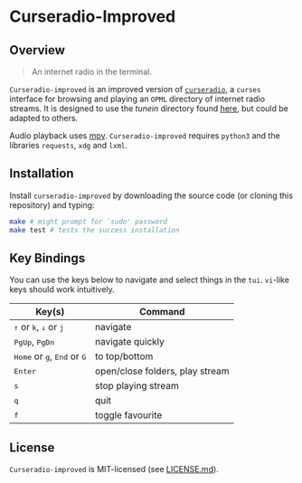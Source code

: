 # Curseradio-Improved

## Overview
> An internet radio in the terminal.

`Curseradio-improved` is an improved version of [`curseradio`](https://github.com/chronitis/curseradio), a `curses` interface for browsing and playing an `OPML` directory of internet radio streams. It is designed to use the *tunein* directory found [here](http://opml.radiotime.com/), but could be adapted to others.

Audio playback uses [mpv](http://mpv.io/). `Curseradio-improved` requires `python3` and the libraries `requests`, `xdg` and `lxml`.

## Installation
Install `curseradio-improved` by downloading the source code (or cloning this repository) and typing:
```bash
make # might prompt for `sudo' password
make test # tests the success installation
```

## Key Bindings
You can use the keys below to navigate and select things in the `tui`. `vi`-like keys should work intuitively.

Key(s)                                                           |                         Command
-----------------------------------------------------------------|--------------------------------
<kbd>↑</kbd> or <kbd>k</kbd>, <kbd>↓</kbd> or <kbd>j</kbd>       |                        navigate
<kbd>PgUp</kbd>, <kbd>PgDn</kbd>                                 |                navigate quickly
<kbd>Home</kbd> or <kbd>g</kbd>, <kbd>End</kbd> or <kbd>G</kbd>  |                   to top/bottom
<kbd>Enter</kbd>                                                 | open/close folders, play stream
<kbd>s</kbd>                                                     |             stop playing stream
<kbd>q</kbd>                                                     |                            quit
<kbd>f</kbd>                                                     |                toggle favourite

## License
`Curseradio-improved` is MIT-licensed (see [LICENSE.md](./LICENSE.md)).
